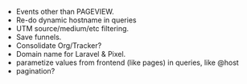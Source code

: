 * Events other than PAGEVIEW.
* Re-do dynamic hostname in queries
* UTM source/medium/etc filtering.
* Save funnels.
* Consolidate Org/Tracker?
* Domain name for Laravel & Pixel.
* parametize values from frontend (like pages) in queries, like @host
* pagination?
